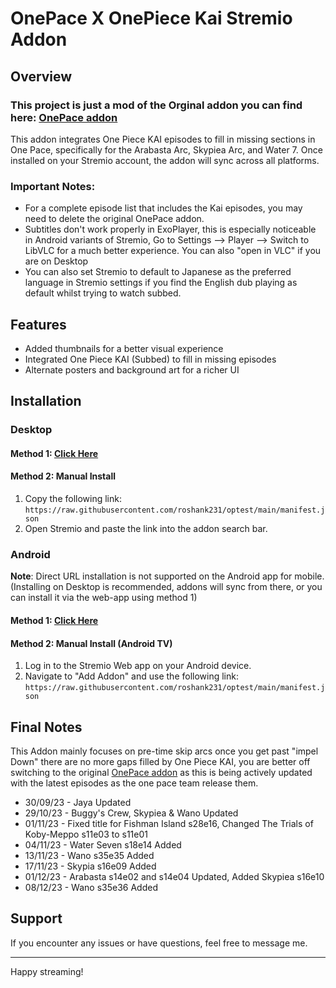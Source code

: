 # OnePace X OnePiece Kai Stremio Addon

## Overview

### This project is just a mod of the Orginal addon you  can find here: [OnePace addon](https://github.com/fedew04/OnePaceStremio)

This addon integrates One Piece KAI episodes to fill in missing sections in One Pace, specifically for the Arabasta Arc, Skypiea Arc, and Water 7. Once installed on your Stremio account, the addon will sync across all platforms.

### Important Notes:

- For a complete episode list that includes the Kai episodes, you may need to delete the original OnePace addon.
- Subtitles don't work properly in ExoPlayer, this is especially noticeable in Android variants of Stremio, Go to Settings --> Player --> Switch to LibVLC for a much better experience. You can also "open in VLC" if you are on Desktop
- You can also set Stremio to default to Japanese as the preferred language in Stremio settings if you find the English dub playing as default whilst trying to watch subbed.

## Features

- Added thumbnails for a better visual experience
- Integrated One Piece KAI (Subbed) to fill in missing episodes
- Alternate posters and background art for a richer UI

## Installation

### Desktop

#### Method 1: [Click Here](https://app.strem.io/shell-v4.4/#/addons/community/all?addon=https%3A%2F%2Fraw.githubusercontent.com%2Froshank231%2Foptest%2Fmain%2Fmanifest.json)

#### Method 2: Manual Install

1. Copy the following link: `https://raw.githubusercontent.com/roshank231/optest/main/manifest.json`
2. Open Stremio and paste the link into the addon search bar.

### Android

**Note**: Direct URL installation is not supported on the Android app for mobile. (Installing on Desktop is recommended, addons will sync from there, or you can install it via the web-app using method 1)

#### Method 1: [Click Here](https://app.strem.io/shell-v4.4/#/addons/community/all?addon=https%3A%2F%2Fraw.githubusercontent.com%2Froshank231%2Foptest%2Fmain%2Fmanifest.json)

#### Method 2: Manual Install (Android TV)

1. Log in to the Stremio Web app on your Android device.
2. Navigate to "Add Addon" and use the following link: `https://raw.githubusercontent.com/roshank231/optest/main/manifest.json`

## Final Notes

This Addon mainly focuses on pre-time skip arcs once you get past "impel Down" there are no more gaps filled by One Piece KAI, you are better off switching to the original [OnePace addon](https://github.com/fedew04/OnePaceStremio) as this is being actively updated with the latest episodes as the one pace team release them.

- 30/09/23 - Jaya Updated
- 29/10/23 - Buggy's Crew, Skypiea & Wano Updated
- 01/11/23 - Fixed title for Fishman Island s28e16, Changed The Trials of Koby-Meppo s11e03 to s11e01
- 04/11/23 - Water Seven s18e14 Added
- 13/11/23 - Wano s35e35 Added
- 17/11/23 - Skypia s16e09 Added
- 01/12/23 - Arabasta s14e02 and s14e04 Updated, Added Skypiea s16e10
- 08/12/23 - Wano s35e36 Added

## Support

If you encounter any issues or have questions, feel free to message me.

---

Happy streaming!

